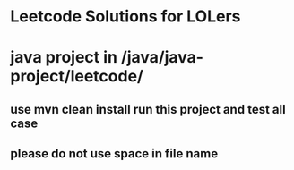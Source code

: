 # Leetcode Solutions for LOLers

# java project in /java/java-project/leetcode/
## use mvn clean install run this project and test all case

## please do not use space in file name

